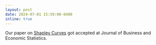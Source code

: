 ```yaml
---
layout: post
date: 2024-07-01 15:59:00-0400
inline: true
---
```

Our paper on [Shapley Curves](https://www.tandfonline.com/doi/full/10.1080/07350015.2024.2365781) got accepted at Journal of Business and Economic Statistics.



<!-- 
---
layout: post
date: 2023-05-01 15:59:00-0400
inline: true
---
Research visit at Princeton University (ORFE Department). Presented my [working-paper](https://arxiv.org/pdf/2211.13289.pdf) during conferences at [Princeton U](https://fan60.princeton.edu/) and Rutgers U.
-->